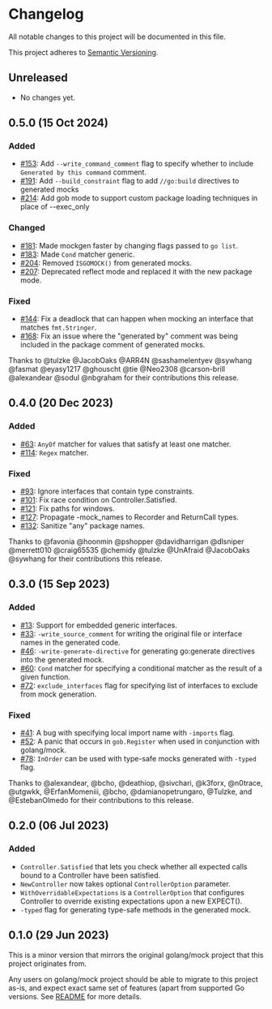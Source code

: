 # Changelog
All notable changes to this project will be documented in this file.

This project adheres to [Semantic Versioning](http://semver.org/spec/v2.0.0.html).

## Unreleased
- No changes yet.

## 0.5.0 (15 Oct 2024)
### Added
- [#153][]: Add `--write_command_comment` flag to specify whether to include
  `Generated by this command` comment.
- [#191][]: Add `--build_constraint` flag to add `//go:build` directives
  to generated mocks
- [#214][]: Add gob mode to support custom package loading techniques in place
  of --exec_only

### Changed
- [#181][]: Made mockgen faster by changing flags passed to `go list`.
- [#183][]: Made `Cond` matcher generic.
- [#204][]: Removed `ISGOMOCK()` from generated mocks.
- [#207][]: Deprecated reflect mode and replaced it with the new package mode.

### Fixed
- [#144][]: Fix a deadlock that can happen when mocking an interface that
  matches `fmt.Stringer`.
- [#168][]: Fix an issue where the "generated by" comment was being included
  in the package comment of generated mocks.

[#144]: https://github.com/uber-go/mock/pull/144
[#153]: https://github.com/uber-go/mock/pull/153
[#168]: https://github.com/uber-go/mock/pull/168
[#181]: https://github.com/uber-go/mock/pull/181
[#183]: https://github.com/uber-go/mock/pull/183
[#191]: https://github.com/uber-go/mock/pull/191
[#204]: https://github.com/uber-go/mock/pull/204
[#207]: https://github.com/uber-go/mock/pull/207
[#214]: https://github.com/uber-go/mock/pull/214

Thanks to @tulzke @JacobOaks @ARR4N @sashamelentyev @sywhang @fasmat
@eyasy1217 @ghouscht @tie @Neo2308 @carson-brill @alexandear @sodul
@nbgraham for their contributions this release.


## 0.4.0 (20 Dec 2023)
### Added
- [#63][]: `AnyOf` matcher for values that satisfy at least one matcher.
- [#114][]: `Regex` matcher.

### Fixed
- [#93][]: Ignore interfaces that contain type constraints.
- [#101][]: Fix race condition on Controller.Satisfied.
- [#121][]: Fix paths for windows.
- [#127][]: Propagate -mock_names to Recorder and ReturnCall types.
- [#132][]: Sanitize "any" package names.

[#63]: https://github.com/uber-go/mock/pull/63
[#93]: https://github.com/uber-go/mock/pull/93
[#101]: https://github.com/uber-go/mock/pull/101
[#114]: https://github.com/uber-go/mock/pull/114
[#121]: https://github.com/uber-go/mock/pull/121
[#127]: https://github.com/uber-go/mock/pull/127
[#132]: https://github.com/uber-go/mock/pull/132

Thanks to @favonia @hoonmin @pshopper @davidharrigan @dlsniper @merrett010
@craig65535 @chemidy @tulzke @UnAfraid @JacobOaks @sywhang for their
contributions this release.

## 0.3.0 (15 Sep 2023)
### Added
- [#13][]: Support for embedded generic interfaces.
- [#33][]: `-write_source_comment` for writing the original file or interface names
  in the generated code.
- [#46][]: `-write-generate-directive` for generating go:generate directives into
  the generated mock.
- [#60][]: `Cond` matcher for specifying a conditional matcher as the result of a
  given function.
- [#72][]: `exclude_interfaces` flag for specifying list of interfaces to exclude
  from mock generation.

### Fixed
- [#41][]: A bug with specifying local import name with `-imports` flag.
- [#52][]: A panic that occurs in `gob.Register` when used in conjunction with
  golang/mock.
- [#78][]: `InOrder` can be used with type-safe mocks generated with `-typed` flag.

[#13]: https://github.com/uber-go/mock/pull/13
[#33]: https://github.com/uber-go/mock/pull/33
[#41]: https://github.com/uber-go/mock/pull/41
[#46]: https://github.com/uber-go/mock/pull/46
[#52]: https://github.com/uber-go/mock/pull/52
[#60]: https://github.com/uber-go/mock/pull/60
[#72]: https://github.com/uber-go/mock/pull/72
[#78]: https://github.com/uber-go/mock/pull/78

Thanks to @alexandear, @bcho, @deathiop, @sivchari, @k3forx, @n0trace,
@utgwkk, @ErfanMomeniii, @bcho, @damianopetrungaro, @Tulzke,
and @EstebanOlmedo for their contributions to this release.

## 0.2.0 (06 Jul 2023)
### Added
- `Controller.Satisfied` that lets you check whether all expected calls
  bound to a Controller have been satisfied.
- `NewController` now takes optional `ControllerOption` parameter.
- `WithOverridableExpectations` is a `ControllerOption` that configures
  Controller to override existing expectations upon a new EXPECT().
- `-typed` flag for generating type-safe methods in the generated mock.

## 0.1.0 (29 Jun 2023)

This is a minor version that mirrors the original golang/mock
project that this project originates from.

Any users on golang/mock project should be able to migrate to
this project as-is, and expect exact same set of features (apart
from supported Go versions. See [README](README.md#supported-go-versions)
for more details.
